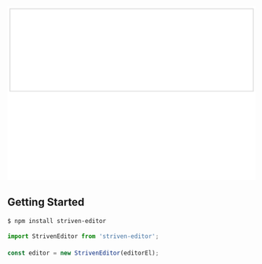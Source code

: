 <p align="center">
    <img src="./striven-editor.gif" alt="stirven-editor" />
</p>

## Getting Started

```sh
$ npm install striven-editor
```

```js
import StrivenEditor from 'striven-editor';

const editor = new StrivenEditor(editorEl);
```
